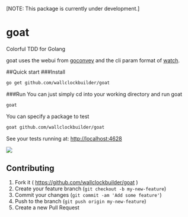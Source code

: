 [NOTE: This package is currently under development.]

# goat
Colorful TDD for Golang

goat uses the webui from [goconvey](https://github.com/smartystreets/goconvey) and the cli param format of [watch](github.com/eaburns/watch).

##Quick start
###Install
```bash 
go get github.com/wallclockbuilder/goat
```

###Run
You can just simply cd into your working directory and run goat
```bash 
goat
```

You can specify a package to test
```bash
goat github.com/wallclockbuilder/goat
```

See your tests running at: [http://localhost:4628](http://localhost:4628)


![](https://cdn-images-2.medium.com/max/600/1*_SxyPZYd5i_ss1KomYmJMg.png)

## Contributing
1. Fork it ( https://github.com/wallclockbuilder/goat )
2. Create your feature branch (`git checkout -b my-new-feature`)
3. Commit your changes (`git commit -am 'Add some feature'`)
4. Push to the branch (`git push origin my-new-feature`)
5. Create a new Pull Request
